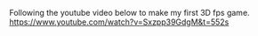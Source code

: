 Following the youtube video below to make my first 3D fps game.
https://www.youtube.com/watch?v=Sxzpp39GdgM&t=552s
